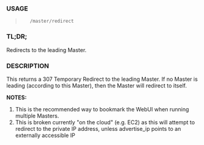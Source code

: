 <!--- This is an automatically generated file. DO NOT EDIT! --->

### USAGE ###
>        /master/redirect

### TL;DR; ###
Redirects to the leading Master.

### DESCRIPTION ###
This returns a 307 Temporary Redirect to the leading Master.
If no Master is leading (according to this Master), then the
Master will redirect to itself.

**NOTES:**
1. This is the recommended way to bookmark the WebUI when
running multiple Masters.
2. This is broken currently "on the cloud" (e.g. EC2) as
this will attempt to redirect to the private IP address, unless
advertise_ip points to an externally accessible IP